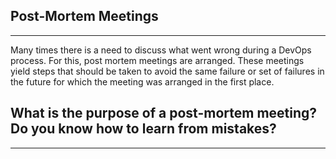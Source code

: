 ## Post-Mortem Meetings
---
Many times there is a need to discuss what went wrong during a DevOps process. For this, post mortem meetings are arranged. These meetings yield steps that should be taken to avoid the same failure or set of failures in the future for which the meeting was arranged in the first place.

## What is the purpose of a post-mortem meeting? Do you know how to learn from mistakes?
---
